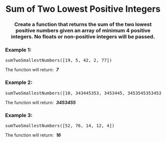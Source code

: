 <div align = "center">

# Sum of Two Lowest Positive Integers

</div>

<div align = "center">

<h3>Create a function that returns the sum of the two lowest positive numbers given an array of minimum 4 positive integers. No floats or non-positive integers will be passed.</h3>

</div>

<h3>Example 1:</h3>

<pre>sumTwoSmallestNumbers([19, 5, 42, 2, 77])</pre>

<p>The function will return: &nbsp;<strong><em>7</em></strong></p>

<h3>Example 2:</h3>

<pre>sumTwoSmallestNumbers([10, 343445353, 3453445, 3453545353453])</pre>

<p>The function will return: &nbsp;<strong><em>3453455</em></strong></p>

<h3>Example 3:</h3>

<pre>sumTwoSmallestNumbers([52, 76, 14, 12, 4])</pre>

<p>The function will return: &nbsp;<strong><em>16</em></strong></p>
